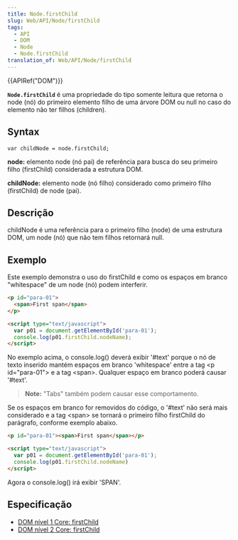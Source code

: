 ```yaml
---
title: Node.firstChild
slug: Web/API/Node/firstChild
tags:
  - API
  - DOM
  - Node
  - Node.firstChild
translation_of: Web/API/Node/firstChild
---
```

{{APIRef("DOM")}}

**`Node.firstChild`** é uma propriedade do tipo somente leitura que retorna o node (nó) do primeiro elemento filho de uma árvore DOM ou null no caso do elemento não ter filhos (children).

## Syntax

    var childNode = node.firstChild;

**node:** elemento node (nó pai) de referência para busca do seu primeiro filho (firstChild) considerada a estrutura DOM.

**childNode:** elemento node (nó filho) considerado como primeiro filho (firstChild) de node (pai).

## Descrição

childNode é uma referência para o primeiro filho (node) de uma estrutura DOM, um node (nó) que não tem filhos retornará null.

## Exemplo

Este exemplo demonstra o uso do firstChild e como os espaços em branco "whitespace" de um node (nó) podem interferir.

```html
<p id="para-01">
  <span>First span</span>
</p>

<script type="text/javascript">
  var p01 = document.getElementById('para-01');
  console.log(p01.firstChild.nodeName);
</script>
```

No exemplo acima, o console.log() deverá exibir '#text' porque o nó de texto inserido mantém espaços em branco 'whitespace' entre a tag \<p id="para-01"> e a tag \<span>. Qualquer espaço em branco poderá causar '#text'.

> **Note:** "Tabs" também podem causar esse comportamento.

Se os espaços em branco for removidos do código, o '#text' não será mais considerado e a tag \<span> se tornará o primeiro filho firstChild do parágrafo, conforme exemplo abaixo.

```html
<p id="para-01"><span>First span</span></p>

<script type="text/javascript">
  var p01 = document.getElementById('para-01');
  console.log(p01.firstChild.nodeName)
</script>
```

Agora o console.log() irá exibir 'SPAN'.

## Especificação

- [DOM nível 1 Core: firstChild](http://www.w3.org/TR/REC-DOM-Level-1/level-one-core.html#attribute-firstChild)
- [DOM nível 2 Core: firstChild](http://www.w3.org/TR/DOM-Level-2-Core/core.html#ID-169727388)
